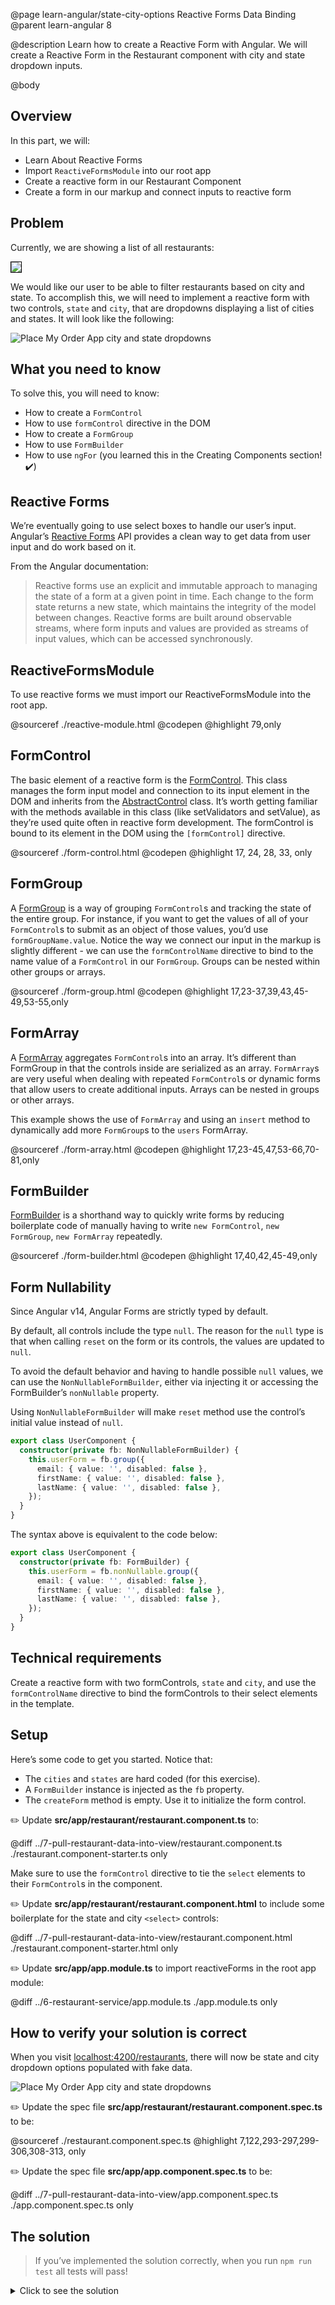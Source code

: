 @page learn-angular/state-city-options Reactive Forms Data Binding
@parent learn-angular 8

@description Learn how to create a Reactive Form with Angular. We will create a Reactive Form in the Restaurant component with city and state dropdown inputs.

@body

## Overview

In this part, we will:

- Learn About Reactive Forms
- Import `ReactiveFormsModule` into our root app
- Create a reactive form in our Restaurant Component
- Create a form in our markup and connect inputs to reactive form

## Problem

Currently, we are showing a list of all restaurants:

<img src="../static/img/angular/8-state-city-options/before.png"
  style="border: solid 1px black; max-width: 320px;"/>

We would like our user to be able to filter restaurants based on city and state. To accomplish this,
we will need to implement a reactive form with two controls, `state` and `city`, that are dropdowns displaying a list of cities and states. It will look like the following:

![Place My Order App city and state dropdowns](../static/img/angular/pmo-dropdowns.gif 'Place My Order App city and state dropdowns')

## What you need to know

To solve this, you will need to know:

- How to create a `FormControl`
- How to use `formControl` directive in the DOM
- How to create a `FormGroup`
- How to use `FormBuilder`
- How to use `ngFor` (you learned this in the Creating Components section! ✔️)

## Reactive Forms

We’re eventually going to use select boxes to handle our user’s input. Angular’s <a href="https://angular.io/guide/reactive-forms">Reactive Forms</a> API provides a clean way to get data from user input and do work based on it.

From the Angular documentation:

> Reactive forms use an explicit and immutable approach to managing the state of a form at a given point in time. Each change to the form state returns a new state, which maintains the integrity of the model between changes. Reactive forms are built around observable streams, where form inputs and values are provided as streams of input values, which can be accessed synchronously.

## ReactiveFormsModule

To use reactive forms we must import our ReactiveFormsModule into the root app.

@sourceref ./reactive-module.html
@codepen
@highlight 79,only

## FormControl

The basic element of a reactive form is the <a href="https://angular.io/api/forms/FormControl">FormControl</a>. This class manages the form input model and connection to its input element in the DOM and inherits from the <a href="https://angular.io/api/forms/AbstractControl">AbstractControl</a>
class. It’s worth getting familiar with the methods available in this class (like setValidators and setValue), as they’re used quite often in reactive form development. The formControl is bound to its element in the DOM using the `[formControl]` directive.

@sourceref ./form-control.html
@codepen
@highlight 17, 24, 28, 33, only

## FormGroup

A <a href="https://angular.io/api/forms/FormGroup">FormGroup</a> is a way of grouping `FormControl`s and tracking the state of the entire group. For instance, if you want to get the values of all of your `FormControl`s to submit as an object of those values, you’d use `formGroupName.value`. Notice the way we connect our input in the markup is slightly different - we can use the `formControlName` directive to bind to the name value of a `FormControl` in our `FormGroup`. Groups can be nested within other groups or arrays.

@sourceref ./form-group.html
@codepen
@highlight 17,23-37,39,43,45-49,53-55,only

## FormArray

A <a href="https://angular.io/api/forms/FormArray">FormArray</a> aggregates `FormControl`s into an array. It’s different than FormGroup in that the controls inside are serialized as an array. `FormArray`s are very useful when dealing with repeated `FormControl`s or dynamic forms that allow users to create additional inputs. Arrays can be nested in groups or other arrays.

This example shows the use of `FormArray` and using an `insert` method to dynamically add more `FormGroup`s to the `users` FormArray.

@sourceref ./form-array.html
@codepen
@highlight 17,23-45,47,53-66,70-81,only

## FormBuilder

<a href="https://angular.io/api/forms/FormBuilder">FormBuilder</a> is a shorthand way to quickly write forms by reducing boilerplate code of manually having to write `new FormControl`, `new FormGroup`, `new FormArray` repeatedly.

@sourceref ./form-builder.html
@codepen
@highlight 17,40,42,45-49,only

## Form Nullability

Since Angular v14, Angular Forms are strictly typed by default.

By default, all controls include the type `null`. The reason for the `null` type is that when calling `reset` on the form or its controls, the values are updated to `null`.

To avoid the default behavior and having to handle possible `null` values, we can use the `NonNullableFormBuilder`, either via injecting it or accessing the FormBuilder’s `nonNullable` property.

Using `NonNullableFormBuilder` will make `reset` method use the control’s initial value instead of `null`.

```typescript
export class UserComponent {
  constructor(private fb: NonNullableFormBuilder) {
    this.userForm = fb.group({
      email: { value: '', disabled: false },
      firstName: { value: '', disabled: false },
      lastName: { value: '', disabled: false },
    });
  }
}
```

The syntax above is equivalent to the code below:

```typescript
export class UserComponent {
  constructor(private fb: FormBuilder) {
    this.userForm = fb.nonNullable.group({
      email: { value: '', disabled: false },
      firstName: { value: '', disabled: false },
      lastName: { value: '', disabled: false },
    });
  }
}
```

## Technical requirements

Create a reactive form with two formControls, `state` and `city`, and use the `formControlName` directive to bind the formControls to their select elements in the template.

## Setup

Here’s some code to get you started. Notice that:

- The `cities` and `states` are hard coded (for this exercise).
- A `FormBuilder` instance is injected as the `fb` property.
- The `createForm` method is empty. Use it to initialize the form control.

✏️ Update **src/app/restaurant/restaurant.component.ts** to:

@diff ../7-pull-restaurant-data-into-view/restaurant.component.ts ./restaurant.component-starter.ts only

Make sure to use the `formControl` directive to tie the `select` elements to
their `FormControl`s in the component.

✏️ Update **src/app/restaurant/restaurant.component.html** to include
some boilerplate for the state and city `<select>` controls:

@diff ../7-pull-restaurant-data-into-view/restaurant.component.html ./restaurant.component-starter.html only

✏️ Update **src/app/app.module.ts** to import reactiveForms in the root app module:

@diff ../6-restaurant-service/app.module.ts ./app.module.ts only

## How to verify your solution is correct

When you visit <a href="http://localhost:4200/restaurants">localhost:4200/restaurants</a>, there will now be state and city dropdown options populated with fake data.

![Place My Order App city and state dropdowns](../static/img/angular/pmo-dropdowns.gif 'Place My Order App city and state dropdowns')

✏️ Update the spec file **src/app/restaurant/restaurant.component.spec.ts** to be:

@sourceref ./restaurant.component.spec.ts
@highlight 7,122,293-297,299-306,308-313, only

✏️ Update the spec file **src/app/app.component.spec.ts** to be:

@diff ../7-pull-restaurant-data-into-view/app.component.spec.ts ./app.component.spec.ts only

## The solution

> If you’ve implemented the solution correctly, when you run `npm run test` all tests will pass!

<details>
<summary>Click to see the solution</summary>
✏️ Update **src/app/restaurant/restaurant.component.ts** to:

@sourceref ./restaurant.component.ts
@highlight 53-62, only

✏️ Update **src/app/restaurant/restaurant.component.html** to:

@sourceref ./restaurant.component.html
@highlight 6,10-12,18,22-24,only

</details>
